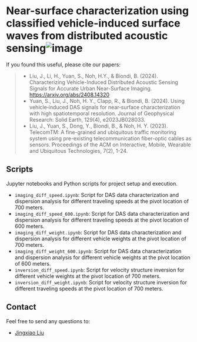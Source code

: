 # Near-surface characterization using classified vehicle-induced surface waves from distributed acoustic sensing![image](https://github.com/user-attachments/assets/61f2a90e-6ff6-45e5-a503-36b5974dbe95)

If you found this useful, please cite our papers:
>* Liu, J., Li, H., Yuan, S., Noh, H.Y., & Biondi, B. (2024). Characterizing Vehicle-Induced Distributed Acoustic Sensing Signals for Accurate Urban Near-Surface Imaging. https://arxiv.org/abs/2408.14320
>* Yuan, S., Liu, J., Noh, H. Y., Clapp, R., & Biondi, B. (2024). Using vehicle‐induced DAS signals for near‐surface characterization with high spatiotemporal resolution. Journal of Geophysical Research: Solid Earth, 129(4), e2023JB028033.
>* Liu, J., Yuan, S., Dong, Y., Biondi, B., & Noh, H. Y. (2023). TelecomTM: A fine-grained and ubiquitous traffic monitoring system using pre-existing telecommunication fiber-optic cables as sensors. Proceedings of the ACM on Interactive, Mobile, Wearable and Ubiquitous Technologies, 7(2), 1-24.

## Scripts
Jupyter notebooks and Python scripts for project setup and execution.
- `imaging_diff_speed.ipynb`: Script for DAS data characterization and dispersion analysis for different traveling speeds at the pivot location of 700 meters.
- `imaging_diff_speed_600.ipynb`: Script for DAS data characterization and dispersion analysis for different traveling speeds at the pivot location of 600 meters.
- `imaging_diff_weight.ipynb`: Script for DAS data characterization and dispersion analysis for different vehicle weights at the pivot location of 700 meters.
- `imaging_diff_weight_600.ipynb`: Script for DAS data characterization and dispersion analysis for different vehicle weights at the pivot location of 600 meters.
- `inversion_diff_speed.ipynb`: Script for velocity structure inversion for different vehicle weights at the pivot location of 700 meters.
- `inversion_diff_weight.ipynb`: Script for velocity structure inversion for different traveling speeds at the pivot location of 700 meters.

## Contact
Feel free to send any questions to:
- [Jingxiao Liu](mailto:jingxiao@mit.edu)
